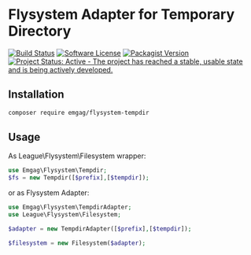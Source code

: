 # Flysystem Adapter for Temporary Directory

[![Build Status](https://img.shields.io/travis/emgag/flysystem-tempdir/master.svg?style=flat-square)](https://travis-ci.org/emgag/flysystem-tempdir)
[![Software License](https://img.shields.io/badge/license-MIT-brightgreen.svg?style=flat-square)](LICENSE)
[![Packagist Version](https://img.shields.io/packagist/v/emgag/flysystem-tempdir.svg?style=flat-square)](https://packagist.org/packages/emgag/flysystem-tempdir)
[![Project Status: Active - The project has reached a stable, usable state and is being actively developed.](http://www.repostatus.org/badges/0.1.0/active.svg)](http://www.repostatus.org/#active)


## Installation

```bash
composer require emgag/flysystem-tempdir
```

## Usage


As League\Flysystem\Filesystem wrapper:

```php
use Emgag\Flysystem\Tempdir;
$fs = new Tempdir([$prefix],[$tempdir]);
```


or as Flysystem Adapter:

```php
use Emgag\Flysystem\TempdirAdapter;
use League\Flysystem\Filesystem;

$adapter = new TempdirAdapter([$prefix],[$tempdir]);

$filesystem = new Filesystem($adapter);
```
